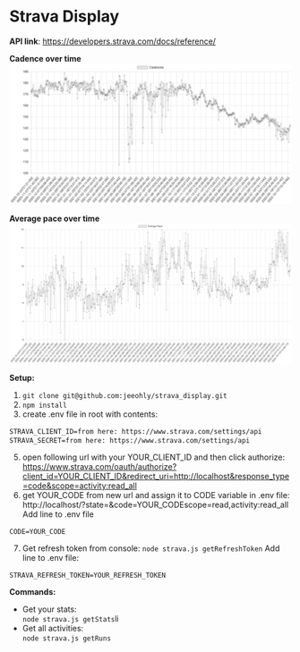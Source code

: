 # Strava Display

**API link**: https://developers.strava.com/docs/reference/

**Cadence over time**
![image](./charts/cadence_over_time.png)

**Average pace over time**
![image](./charts/avg_pace_over_time.png)

**Setup:**
1. `git clone git@github.com:jeeohly/strava_display.git`
2. `npm install`
3. create .env file in root with contents:
```
STRAVA_CLIENT_ID=from here: https://www.strava.com/settings/api
STRAVA_SECRET=from here: https://www.strava.com/settings/api
```
5. open following url with your YOUR_CLIENT_ID and then click authorize:
https://www.strava.com/oauth/authorize?client_id=YOUR_CLIENT_ID&redirect_uri=http://localhost&response_type=code&scope=activity:read_all
6. get YOUR_CODE from new url and assign it to CODE variable in .env file:
http://localhost/?state=&code=YOUR_CODEscope=read,activity:read_all
Add line to .env file
```
CODE=YOUR_CODE
```
7. Get refresh token from console:
`node strava.js getRefreshToken`
Add line to .env file: 
```
STRAVA_REFRESH_TOKEN=YOUR_REFRESH_TOKEN
```

**Commands:**
- Get your stats:<br>
`node strava.js getStats`li
- Get all activities:<br>
`node strava.js getRuns`




